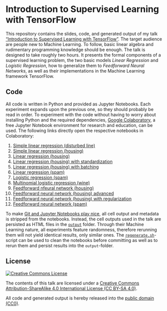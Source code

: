 # Introduction to Supervised Learning with TensorFlow

This repository contains the slides, code, and generated output of my talk [“Introduction to Supervised Learning with TensorFlow”](presentation.pdf).
The target audience are people new to Machine Learning.
To follow, basic linear algebra and rudimentary programming knowledge should be enough.
The talk is designed to take roughly two hours.
It presents the formal components of a supervised learning problem, the two basic models *Linear Regression* and *Logistic Regression*, how to generalize them to *Feedforward Neural Networks*, as well as their implementations in the Machine Learning framework TensorFlow.

## Code

All code is written in Python and provided as Jupyter Notebooks.
Each experiment expands upon the previous one, so they should probably be read in order.
To experiment with the code without having to worry about installing Python and the required dependencies, [Google Colaboratory](https://colab.research.google.com/), a free Jupyter Notebook environment for research and education, can be used.
The following links directly open the respective notebooks in Colaboratory:

1. [Simple linear regression (disturbed line)](https://colab.research.google.com/github/lschmelzeisen/talk-supervised-learning-tensorflow/blob/master/01_simple_linear_regression__disturbed_line.ipynb)
2. [Simple linear regression (housing)](https://colab.research.google.com/github/lschmelzeisen/talk-supervised-learning-tensorflow/blob/master/02_simple_linear_regression__housing.ipynb)
3. [Linear regression (housing)](https://colab.research.google.com/github/lschmelzeisen/talk-supervised-learning-tensorflow/blob/master/03_linear_regression__housing.ipynb)
4. [Linear regression (housing) with standardization](https://colab.research.google.com/github/lschmelzeisen/talk-supervised-learning-tensorflow/blob/master/04_linear_regression__housing__with_standardization.ipynb)
5. [Linear regression (housing) with batching](https://colab.research.google.com/github/lschmelzeisen/talk-supervised-learning-tensorflow/blob/master/05_linear_regression__housing__with_batching.ipynb)
6. [Linear regression (spam)](https://colab.research.google.com/github/lschmelzeisen/talk-supervised-learning-tensorflow/blob/master/06_linear_regression__spam.ipynb)
7. [Logistic regression (spam)](https://colab.research.google.com/github/lschmelzeisen/talk-supervised-learning-tensorflow/blob/master/07_logistic_regression__spam.ipynb)
8. [Multinomial logistic regression (wine)](https://colab.research.google.com/github/lschmelzeisen/talk-supervised-learning-tensorflow/blob/master/08_multinomial_logistic_regression__wine.ipynb)
9. [Feedforward nfeural network (housing)](https://colab.research.google.com/github/lschmelzeisen/talk-supervised-learning-tensorflow/blob/master/09_feedforward_neural_network__housing.ipynb)
10. [Feedforward neural network (housing) advanced](https://colab.research.google.com/github/lschmelzeisen/talk-supervised-learning-tensorflow/blob/master/10_feedforward_neural_network__housing__advanced.ipynb)
11. [Feedforward neural network (housing) with regularization](https://colab.research.google.com/github/lschmelzeisen/talk-supervised-learning-tensorflow/blob/master/11_feedforward_neural_network__housing__with_regularization.ipynb)
12. [Feedforward neural network (spam)](https://colab.research.google.com/github/lschmelzeisen/talk-supervised-learning-tensorflow/blob/master/12_feedforward_neural_network__spam.ipynb)

To make [Git and Jupyter Notebooks play nice](http://timstaley.co.uk/posts/making-git-and-jupyter-notebooks-play-nice/), all cell output and metadata is stripped from the notebooks.
Instead, the cell outputs used in the talk are persisted as HTML files in the [`output`](output) folder.
Through their Machine Learning nature, all experiments feature randomness, therefore rerunning them will not yield identical results, only similar ones.
The [`regenerate.sh`](regenerate.sh)-script can be used to clean the notebooks before committing as well as to rerun them and persist results into the `output`-folder.

## License

[![Creative Commons License](https://i.creativecommons.org/l/by-sa/4.0/88x31.png)](http://creativecommons.org/licenses/by-sa/4.0/)

The contents of this talk are licensed under a [Creative Commons Attribution-ShareAlike 4.0 International License (CC BY-SA 4.0)](http://creativecommons.org/licenses/by-sa/4.0/).

All code and generated output is hereby released into the [public domain (CC0)](https://creativecommons.org/publicdomain/zero/1.0/).
